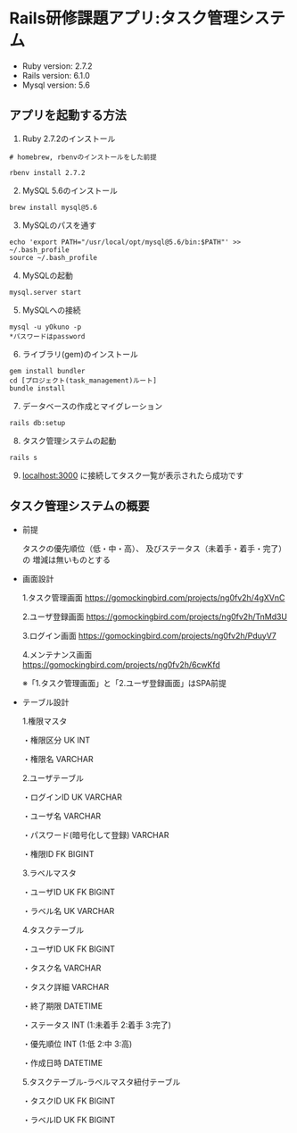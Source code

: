 # Rails研修課題アプリ:タスク管理システム

* Ruby version: 2.7.2
* Rails version: 6.1.0
* Mysql version: 5.6

## アプリを起動する方法
1. Ruby 2.7.2のインストール
```shell
# homebrew, rbenvのインストールをした前提

rbenv install 2.7.2
```

2. MySQL 5.6のインストール
```shell
brew install mysql@5.6
```

3. MySQLのパスを通す
```shell
echo 'export PATH="/usr/local/opt/mysql@5.6/bin:$PATH"' >> ~/.bash_profile
source ~/.bash_profile
```

4. MySQLの起動
```shell
mysql.server start
```

5. MySQLへの接続
```shell
mysql -u yOkuno -p
*パスワードはpassword
```

6. ライブラリ(gem)のインストール
```shell
gem install bundler
cd [プロジェクト(task_management)ルート]
bundle install
```
7. データベースの作成とマイグレーション
```shell
rails db:setup
```

8. タスク管理システムの起動
```shell
rails s
```
9. [localhost:3000](http://localhost:3000/)
   に接続してタスク一覧が表示されたら成功です

## タスク管理システムの概要
* 前提

  タスクの優先順位（低・中・高）、
  及びステータス（未着手・着手・完了）の
  増減は無いものとする


* 画面設計

  1.タスク管理画面
  https://gomockingbird.com/projects/ng0fv2h/4gXVnC

  2.ユーザ登録画面
  https://gomockingbird.com/projects/ng0fv2h/TnMd3U

  3.ログイン画面
  https://gomockingbird.com/projects/ng0fv2h/PduyV7

  4.メンテナンス画面
  https://gomockingbird.com/projects/ng0fv2h/6cwKfd

  ※「1.タスク管理画面」と「2.ユーザ登録画面」はSPA前提


* テーブル設計

  1.権限マスタ

  ・権限区分 UK INT

  ・権限名 VARCHAR

  2.ユーザテーブル

  ・ログインID UK VARCHAR

  ・ユーザ名 VARCHAR

  ・パスワード(暗号化して登録) VARCHAR

  ・権限ID FK BIGINT

  3.ラベルマスタ

  ・ユーザID UK FK BIGINT

  ・ラベル名 UK VARCHAR

  4.タスクテーブル

  ・ユーザID UK FK BIGINT

  ・タスク名 VARCHAR

  ・タスク詳細 VARCHAR

  ・終了期限 DATETIME

  ・ステータス INT (1:未着手 2:着手 3:完了)

  ・優先順位 INT (1:低 2:中 3:高)

  ・作成日時 DATETIME

  5.タスクテーブル-ラベルマスタ紐付テーブル

  ・タスクID UK FK BIGINT

  ・ラベルID UK FK BIGINT
